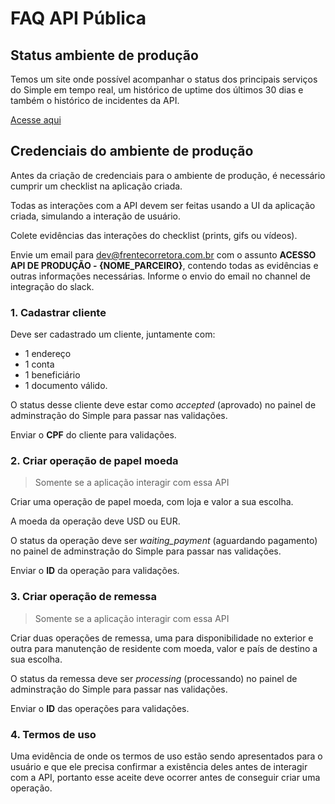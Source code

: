# FAQ API Pública

## Status ambiente de produção

Temos um site onde possível acompanhar o status dos principais serviços do Simple em tempo real, um histórico de uptime dos últimos 30 dias e também o histórico de incidentes da API.

[Acesse aqui](https://status.frentecorretora.com.br/)

## Credenciais do ambiente de produção

Antes da criação de credenciais para o ambiente de produção, é necessário cumprir um checklist na aplicação criada.

Todas as interações com a API devem ser feitas usando a UI da aplicação criada, simulando a interação de usuário.

Colete evidências das interações do checklist (prints, gifs ou vídeos).

Envie um email para dev@frentecorretora.com.br com o assunto **ACESSO API DE PRODUÇÃO - {NOME_PARCEIRO}**, contendo todas as evidências e outras informações necessárias. Informe o envio do email no channel de integração do slack.

### 1. Cadastrar cliente

Deve ser cadastrado um cliente, juntamente com:

- 1 endereço
- 1 conta
- 1 beneficiário
- 1 documento válido.

O status desse cliente deve estar como *accepted* (aprovado) no painel de adminstração do Simple para passar nas validações.

Enviar o **CPF** do cliente para validações.

### 2. Criar operação de papel moeda

> Somente se a aplicação interagir com essa API

Criar uma operação de papel moeda, com loja e valor a sua escolha.

A moeda da operação deve USD ou EUR.

O status da operação deve ser *waiting_payment* (aguardando pagamento) no painel de adminstração do Simple para passar nas validações.

Enviar o **ID** da operação para validações.

### 3. Criar operação de remessa

> Somente se a aplicação interagir com essa API

Criar duas operações de remessa, uma para disponibilidade no exterior e outra para manutenção de residente com moeda, valor e país de destino a sua escolha.

O status da remessa deve ser *processing* (processando) no painel de adminstração do Simple para passar nas validações.

Enviar o **ID** das operações para validações.

### 4. Termos de uso

Uma evidência de onde os termos de uso estão sendo apresentados para o usuário e que ele precisa confirmar a existência deles antes de interagir com a API, portanto esse aceite deve ocorrer antes de conseguir criar uma operação.
